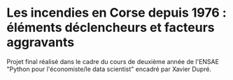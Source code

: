 # Les incendies en Corse depuis 1976 : éléments déclencheurs et facteurs aggravants

Projet final réalisé dans le cadre du cours de deuxième année de l'ENSAE "Python pour l'économiste/le data scientist" encadré par Xavier Dupré.
